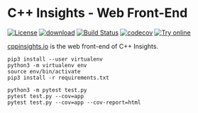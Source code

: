 # C++ Insights - Web Front-End

[![License](https://img.shields.io/badge/license-MIT-blue.svg)](https://opensource.org/licenses/MIT) 
[![download](https://img.shields.io/badge/latest-download-blue.svg)](https://github.com/andreasfertig/cppinsights-web/releases) 
[![Build Status](https://api.travis-ci.org/andreasfertig/cppinsights-web.svg?branch=master)](https://travis-ci.org/andreasfertig/cppinsights-web) 
[![codecov](https://codecov.io/gh/andreasfertig/cppinsights-web/branch/master/graph/badge.svg)](https://codecov.io/gh/andreasfertig/cppinsights-web)
[![Try online](https://img.shields.io/badge/try-online-blue.svg)](https://cppinsights.io)



[cppinsights.io](https://cppinsights.io/) is the web front-end of C++ Insights.


```
pip3 install --user virtualenv
python3 -m virtualenv env
source env/bin/activate
pip3 install -r requirements.txt 

python3 -m pytest test.py
pytest test.py --cov=app
pytest test.py --cov=app --cov-report=html
```
